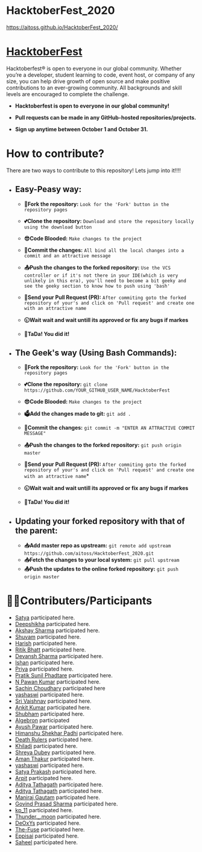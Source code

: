 # HacktoberFest_2020
https://aitoss.github.io/HacktoberFest_2020/

# [HacktoberFest](https://hacktoberfest.digitalocean.com/)

Hacktoberfest® is open to everyone in our global community. Whether you’re a developer, student learning to code, event host, or company of any size, you can help drive growth of open source and make positive contributions to an ever-growing community. All backgrounds and skill levels are encouraged to complete the challenge.

- **Hacktoberfest is open to everyone in our global community!**

- **Pull requests can be made in any GitHub-hosted repositories/projects.**

- **Sign up anytime between October 1 and October 31.**

# How to contribute?

There are two ways to contribute to this repository! Lets jump into it!!!!

- ## Easy-Peasy way:

  - **🍴Fork the repository:**  `Look for the 'Fork' button in the repository pages`

  - **💕Clone the repository:**  `Download and store the repository locally using the download button`

  - **😎Code Blooded:**  `Make changes to the project`

  - **📝Commit the changes:** `All bind all the local changes into a commit and an attractive message`

  - **📤Push the changes to the forked repository:** `Use the VCS controller or if it's not there in your IDE(which is very unlikely in this era), you'll need to become a bit geeky and see the geeky section to know how to push using 'bash'`

  - **🙏Send your Pull Request (PR):** `After commiting goto the forked repository of your's and click on 'Pull request' and create one with an attractive name`

  - **🕤Wait wait and wait untill its approved or fix any bugs if markes**

  - **🎉TaDa! You did it!**

- ## The Geek's way (Using Bash Commands):

   - **🍴Fork the repository:** `Look for the 'Fork' button in the repository pages`
   
   - **💕Clone the repository:** `git clone https://github.com/YOUR_GITHUB_USER_NAME/HacktoberFest`

   - **😎Code Blooded:**  `Make changes to the project`

   - **🗳Add the changes made to git:** `git add .`

   - **📝Commit the changes:** `git commit -m "ENTER AN ATTRACTIVE COMMIT MESSAGE"`

   - **📤Push the changes to the forked repository:** `git push origin master`

   - **🙏Send your Pull Request (PR):** `After commiting goto the forked repository of your's and click on 'Pull request' and create one with an attractive name`*

   - **🕤Wait wait and wait untill its approved or fix any bugs if markes**
   - **🎉TaDa! You did it!**

- ## Updating your forked repository with that of the parent:
  - **📥Add master repo as upstream:** `git remote add upstream https://github.com/aitoss/HacktoberFest_2020.git`
  - **📥Fetch the changes to your local system:** `git pull upstream`
  - **📤Push the updates to the online forked repository:** `git push origin master`

# 👨‍💻Contributers/Participants
+ [Satya](http://www.github.com/satya9500) participated here.
+ [Deepshikha](https://github.com/dipsXD) participated here.
+ [Akshay Sharma](http://www.github.com/AkshaySharma008) participated here.
+ [Shuvam](http://www.github.com/shuvamk) participated here.
+ [Harish](https://github.com/HarishBajiya) participated here.
+ [Ritik Bhatt](http://github.com/bhattritik21) participated here.
+ [Devansh Sharma](http://www.github.com/devansh9011) participated here.
+ [Ishan](https://github.com/thanksalot123) participated here.
+ [Priya](http://www.github.com/priya2668135) participated here.
+ [Pratik Sunil Phadtare](http://www.github.com/Pratik282001) participated here.
+ [N Pawan Kumar](https://github.com/npawankr1) participated here.
+ [Sachin Choudhary](http://www.github.com/sachin-611) participated here
+ [yashaswi](https://www.github.com/Nullcoder9) participated here.
+ [Sri Vaishnav](http://www.github.com/sri-vaishnav) participated here.
+ [Ankit Kumar](http://www.github.com/cnarte) participated here.
+ [Shubham](http://www.github.com/shubham7298) participated here.
+ [Algebron](http://www.github.com/algebron) participated
+ [Ayush Pawar](https://github.com/swift1719) participated here.
+ [Himanshu Shekhar Padhi](http://www.github.com/boom786) participated here.
+ [Death Rulers](http://www.github.com/DeathRulers) participated here.
+ [Khiladi](https://github.com/Khiladi2020/) participated here.
+ [Shreya Dubey](https://github.com/GOKU-Instinct) participated here.
+ [Aman Thakur](https://github.com/jhonsnow456) participated here.
+ [yashaswi](https://www.github.com/Nullcoder9) participated here.
+ [Satya Prakash](https://github.com/Satya-here) participated here.
+ [Arpit](https://github.com/arkumish) participated here.
+ [Aditya Tathagath](https://github.com/adityatathagath) participated here.
+ [Aditya Tathagath](https://github.com/adityatathagath) participated here.
+ [Maniraj Gautam](https://github.com/Lucifermaniraj) participated here.
+ [Govind Prasad Sharma](https://github.com/Gopu03GPS) participated here.
+ [kp_11](https://github.com/gitkp11) participated here.
+ [Thunder._.moon](https://github.com/himani-singh-8899) participated here.
+ [DeOxYs](https://github.com/DeOxYs24) participated here.
+ [The-Fuse](https://github.com/The-Fuse) participated here.
+ [Eppisai](http://www.github.com/eppisai) participated here.
+ [Saheel](https://github.com/Saheelkumar2410) participated here.
